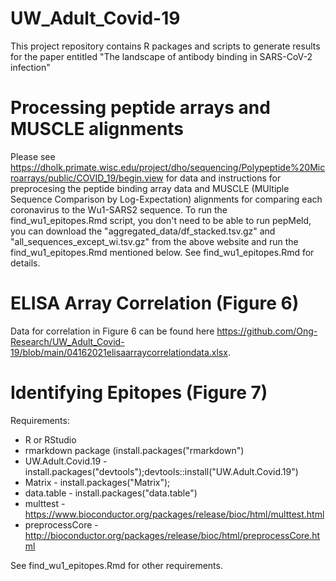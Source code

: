 # UW_Adult_Covid-19

This project repository contains R packages and scripts to generate results for the paper entitled
"The landscape of antibody binding in SARS-CoV-2 infection"

# Processing peptide arrays and MUSCLE alignments

Please see https://dholk.primate.wisc.edu/project/dho/sequencing/Polypeptide%20Microarrays/public/COVID_19/begin.view for data
and instructions for preprocesing the peptide binding array data and MUSCLE (MUltiple Sequence Comparison by Log-Expectation) alignments for comparing each coronavirus to the Wu1-SARS2 sequence.  To run the find_wu1_epitopes.Rmd script, you don't need to be able to run pepMeld, you can download the "aggregated_data/df_stacked.tsv.gz" and "all_sequences_except_wi.tsv.gz" from the above website and run the find_wu1_epitopes.Rmd mentioned below.  See find_wu1_epitopes.Rmd for details.

# ELISA Array Correlation (Figure 6)

Data for correlation in Figure 6 can be found here https://github.com/Ong-Research/UW_Adult_Covid-19/blob/main/04162021elisaarraycorrelationdata.xlsx.

# Identifying Epitopes (Figure 7)

Requirements:
- R or RStudio
- rmarkdown package (install.packages("rmarkdown")
- UW.Adult.Covid.19 - install.packages("devtools");devtools::install("UW.Adult.Covid.19")
- Matrix - install.packages("Matrix");
- data.table - install.packages("data.table")
- multtest - https://www.bioconductor.org/packages/release/bioc/html/multtest.html
- preprocessCore - http://bioconductor.org/packages/release/bioc/html/preprocessCore.html

See find_wu1_epitopes.Rmd for other requirements.


